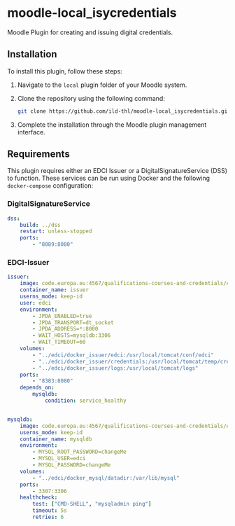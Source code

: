 # moodle-local_isycredentials

Moodle Plugin for creating and issuing digital credentials.

## Installation

To install this plugin, follow these steps:

1. Navigate to the `local` plugin folder of your Moodle system.
2. Clone the repository using the following command:

    ```sh
    git clone https://github.com/ild-thl/moodle-local_isycredentials.git isycredentials
    ```

3. Complete the installation through the Moodle plugin management interface.

## Requirements

This plugin requires either an EDCI Issuer or a DigitalSignatureService (DSS) to function. These services can be run using Docker and the following `docker-compose` configuration:

### DigitalSignatureService

```yaml
dss:
    build: ../dss
    restart: unless-stopped
    ports:
        - "8089:8080"
```

### EDCI-Issuer

```yaml
issuer:
    image: code.europa.eu:4567/qualifications-courses-and-credentials/european-digital-credentials/issuer
    container_name: issuer
    userns_mode: keep-id
    user: edci
    environment:
        - JPDA_ENABLED=true
        - JPDA_TRANSPORT=dt_socket
        - JPDA_ADDRESS=*:8000
        - WAIT_HOSTS=mysqldb:3306
        - WAIT_TIMEOUT=60
    volumes:
        - "../edci/docker_issuer/edci:/usr/local/tomcat/conf/edci"
        - "../edci/docker_issuer/credentials:/usr/local/tomcat/temp/credentials"
        - "../edci/docker_issuer/logs:/usr/local/tomcat/logs"
    ports:
        - "8383:8080"
    depends_on:
        mysqldb:
            condition: service_healthy


mysqldb:
    image: code.europa.eu:4567/qualifications-courses-and-credentials/european-digital-credentials/mysqldb
    userns_mode: keep-id
    container_name: mysqldb
    environment:
        - MYSQL_ROOT_PASSWORD=changeMe
        - MYSQL_USER=edci
        - MYSQL_PASSWORD=changeMe
    volumes:
        - "../edci/docker_mysql/datadir:/var/lib/mysql"
    ports:
        - 3307:3306
    healthcheck:
        test: ["CMD-SHELL", "mysqladmin ping"]
        timeout: 5s
        retries: 6
```
